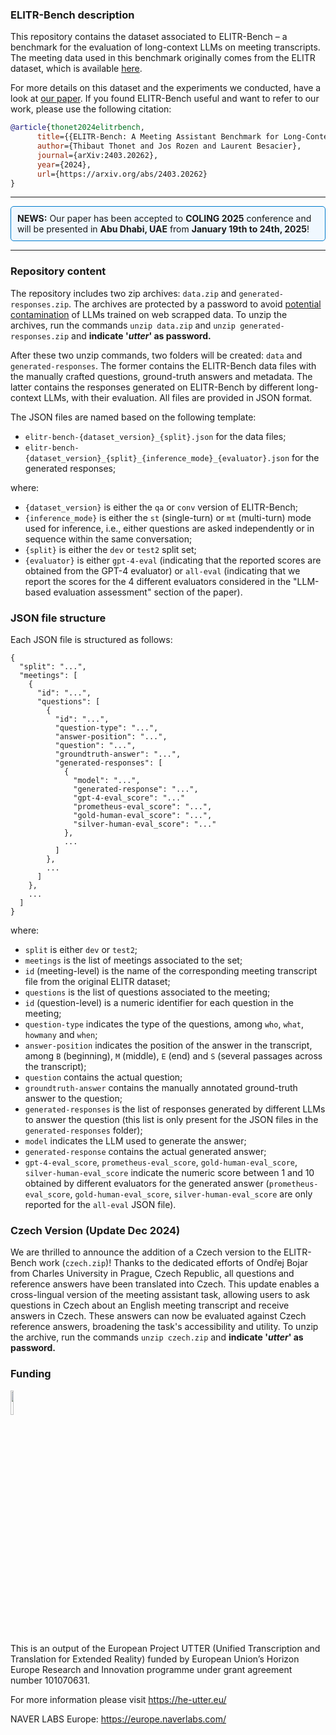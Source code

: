 ### ELITR-Bench description

This repository contains the dataset associated to ELITR-Bench – a benchmark for the evaluation of long-context LLMs on meeting transcripts. The meeting data used in this benchmark originally comes from the ELITR dataset, which is available [here](https://lindat.mff.cuni.cz/repository/xmlui/handle/11234/1-4692).

For more details on this dataset and the experiments we conducted, have a look at [our paper](https://arxiv.org/abs/2403.20262). If you found ELITR-Bench useful and want to refer to our work, please use the following citation:

```bibtex
@article{thonet2024elitrbench,
      title={{ELITR-Bench: A Meeting Assistant Benchmark for Long-Context Language Models}}, 
      author={Thibaut Thonet and Jos Rozen and Laurent Besacier},
      journal={arXiv:2403.20262},
      year={2024},
      url={https://arxiv.org/abs/2403.20262}
}
```
---

<div style="border: 1px solid #007acc; padding: 10px; border-radius: 5px; background-color: #f0f8ff;">
  <strong>NEWS:</strong> Our paper has been accepted to <strong>COLING 2025</strong> conference and will be presented in <strong>Abu Dhabi, UAE</strong> from <strong>January 19th to 24th, 2025</strong>!
</div>

---


### Repository content

The repository includes two zip archives: `data.zip` and `generated-responses.zip`. The archives are protected by a password to avoid [potential contamination](https://arxiv.org/abs/2310.18018) of LLMs trained on web scrapped data. To unzip the archives, run the commands `unzip data.zip` and `unzip generated-responses.zip` and **indicate '_utter_' as password.**

After these two unzip commands, two folders will be created: `data` and `generated-responses`. The former contains the ELITR-Bench data files with the manually crafted questions, ground-truth answers and metadata. The latter contains the responses generated on ELITR-Bench by different long-context LLMs, with their evaluation. All files are provided in JSON format.

The JSON files are named based on the following template:

- `elitr-bench-{dataset_version}_{split}.json` for the data files;
- `elitr-bench-{dataset_version}_{split}_{inference_mode}_{evaluator}.json` for the generated responses;

where:

- `{dataset_version}` is either the `qa` or `conv` version of ELITR-Bench;
- `{inference_mode}` is either the `st` (single-turn) or `mt` (multi-turn) mode used for inference, i.e., either questions are asked independently or in sequence within the same conversation;
- `{split}` is either the `dev` or `test2` split set;
- `{evaluator}` is either `gpt-4-eval` (indicating that the reported scores are obtained from the GPT-4 evaluator) or `all-eval` (indicating that we report the scores for the 4 different evaluators considered in the "LLM-based evaluation assessment" section of the paper).

### JSON file structure 

Each JSON file is structured as follows:

	{
	  "split": "...",
	  "meetings": [
	    {
	      "id": "...",
	      "questions": [
	        {
	          "id": "...",
	          "question-type": "...",
	          "answer-position": "...",
	          "question": "...",
	          "groundtruth-answer": "...",
	          "generated-responses": [
	            {
	              "model": "...",
	              "generated-response": "...",
	              "gpt-4-eval_score": "..."
	              "prometheus-eval_score": "...",
	              "gold-human-eval_score": "...",
	              "silver-human-eval_score": "..."
	            },
	            ...
	          ]
	        },
	        ...
	      ]
	    },
	    ...
	  ]
	}
	
where:

- `split` is either `dev` or `test2`;
- `meetings` is the list of meetings associated to the set;
- `id` (meeting-level) is the name of the corresponding meeting transcript file from the original ELITR dataset;
- `questions` is the list of questions associated to the meeting;
- `id` (question-level) is a numeric identifier for each question in the meeting;
- `question-type` indicates the type of the questions, among `who`, `what`, `howmany` and `when`;
- `answer-position` indicates the position of the answer in the transcript, among `B` (beginning), `M` (middle), `E` (end) and `S` (several passages across the transcript);
- `question` contains the actual question;
- `groundtruth-answer` contains the manually annotated ground-truth answer to the question;
- `generated-responses` is the list of responses generated by different LLMs to answer the question (this list is only present for the JSON files in the `generated-responses` folder);
- `model` indicates the LLM used to generate the answer;
- `generated-response` contains the actual generated answer;
- `gpt-4-eval_score`, `prometheus-eval_score`, `gold-human-eval_score`, `silver-human-eval_score` indicate the numeric score between 1 and 10 obtained by different evaluators for the generated answer (`prometheus-eval_score`, `gold-human-eval_score`, `silver-human-eval_score` are only reported for the `all-eval` JSON file).

### Czech Version (Update Dec 2024)

We are thrilled to announce the addition of a Czech version to the ELITR-Bench work (`czech.zip`)! Thanks to the dedicated efforts of Ondřej Bojar from Charles University in Prague, Czech Republic, all questions and reference answers have been translated into Czech. This update enables a cross-lingual version of the meeting assistant task, allowing users to ask questions in Czech about an English meeting transcript and receive answers in Czech. These answers can now be evaluated against Czech reference answers, broadening the task's accessibility and utility.
To unzip the archive, run the commands `unzip czech.zip` and **indicate '_utter_' as password.**

### Funding
<img src="https://upload.wikimedia.org/wikipedia/commons/thumb/b/b7/Flag_of_Europe.svg/1200px-Flag_of_Europe.svg.png" width=10% height=10%> 

This is an output of the European Project UTTER (Unified Transcription and Translation for Extended Reality) funded by European Union’s Horizon Europe Research and Innovation programme under grant agreement number 101070631.

For more information please visit https://he-utter.eu/

NAVER LABS Europe: https://europe.naverlabs.com/
